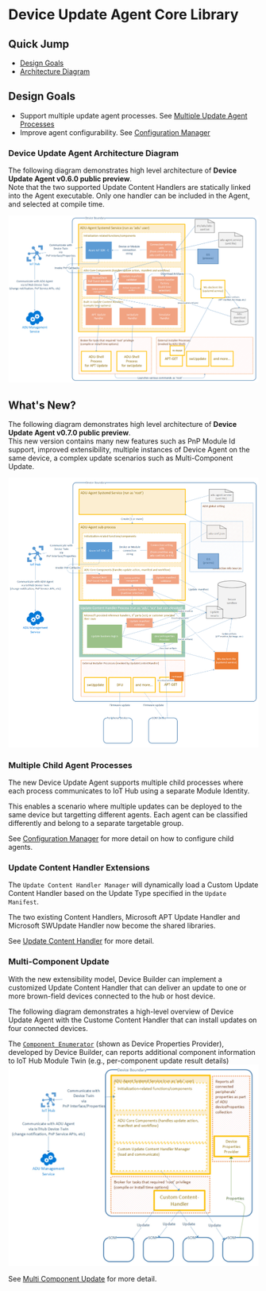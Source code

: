 # Device Update Agent Core Library

## Quick Jump

- [Design Goals](#design-goals)
- [Architecture Diagram](#device-update-agent-architecture-diagram)
  
## Design Goals

- Support multiple update agent processes. See [Multiple Update Agent Processes](#multiple-update-agent-processes)
- Improve agent configurability. See [Configuration Manager](./configuration-manager.md)

### Device Update Agent Architecture Diagram

The following diagram demonstrates high level architecture of **Device Update Agent v0.6.0 public preview**.  
Note that the two supported Update Content Handlers are statically linked into the Agent executable. Only one handler can be included in the Agent, and selected at compile time.

![V6 Diagram](./images/adu-agent-public-preview-architecture-diagram.png)

## What's New?

The following diagram demonstrates high level architecture of **Device Update Agent v0.7.0 public preview**.  
This new version contains many new features such as PnP Module Id support, improved extensibility, multiple instances of Device Agent on the same device, a complex update scenarios such as Multi-Component Update.

![V0.70 Diagram](./images/adu-agent-public-preview-with-plugin-architecture-diagram.png)

### Multiple Child Agent Processes

The new Device Update Agent supports multiple child processes where each process communicates to IoT Hub using a separate Module Identity.  

This enables a scenario where multiple updates can be deployed to the same device but targetting different agents. Each agent can be classified differently and belong to a separate targetable group.  

See [Configuration Manager](./configuration-manager.md) for more detail on how to configure child agents.

### Update Content Handler Extensions

The `Update Content Handler Manager` will dynamically load a Custom Update Content Handler based on the Update Type specified in the `Update Manifest`.  

The two existing Content Handlers, Microsoft APT Update Handler and Microsoft SWUpdate Handler now become the shared libraries.  

See [Update Content Handler](./update-content-handler.md) for more detail.

### Multi-Component Update

With the new extensibility model, Device Builder can implement a customized Update Content Handler that can deliver an update to one or more brown-field devices connected to the hub or host device.  
  
The following diagram demonstrates a high-level overview of Device Update Agent with the Custome Content Handler that can install updates on four connected devices.  

The [`Component Enumerator`](../multi-component-update/component-enumerator.md) (shown as Device Properties Provider), developed by Device Builder, can reports additional component information to IoT Hub Module Twin (e.g., per-component update result details)
![V7 Diagram](./images/som-update-diagram.png)

See [Multi Component Update](../multi-component-update/overview.md) for more detail.
